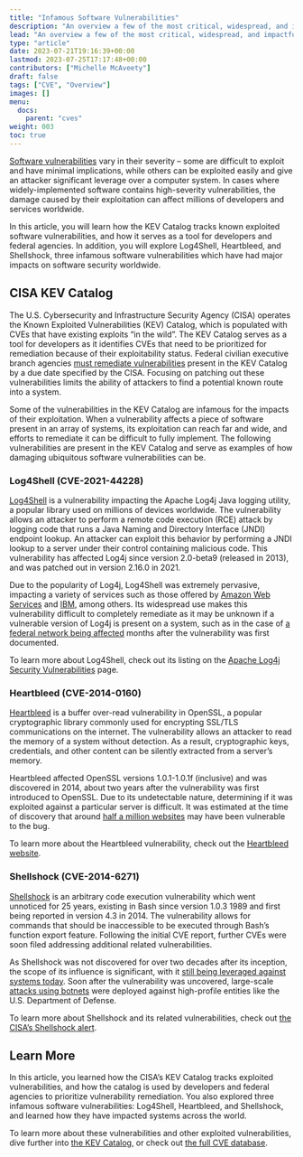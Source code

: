 ```yaml
---
title: "Infamous Software Vulnerabilities"
description: "An overview a few of the most critical, widespread, and impactful known software vulnerabilities"
lead: "An overview a few of the most critical, widespread, and impactful known software vulnerabilities"
type: "article"
date: 2023-07-21T19:16:39+00:00
lastmod: 2023-07-25T17:17:48+00:00
contributors: ["Michelle McAveety"]
draft: false
tags: ["CVE", "Overview"]
images: []
menu:
  docs:
    parent: "cves"
weight: 003
toc: true
---
```


[Software vulnerabilities](/software-security/cves/cve-intro/) vary in their severity – some are difficult to exploit and have minimal implications, while others can be exploited easily and give an attacker significant leverage over a computer system. In cases where widely-implemented software contains high-severity vulnerabilities, the damage caused by their exploitation can affect millions of developers and services worldwide.

In this article, you will learn how the KEV Catalog tracks known exploited software vulnerabilities, and how it serves as a tool for developers and federal agencies. In addition, you will explore Log4Shell, Heartbleed, and Shellshock, three infamous software vulnerabilities which have had major impacts on software security worldwide.


## CISA KEV Catalog

The U.S. Cybersecurity and Infrastructure Security Agency (CISA) operates the Known Exploited Vulnerabilities (KEV) Catalog, which is populated with CVEs that have existing exploits “in the wild”. The KEV Catalog serves as a tool for developers as it identifies CVEs that need to be prioritized for remediation because of their exploitability status. Federal civilian executive branch agencies [must remediate vulnerabilities](https://www.cisa.gov/news-events/directives/binding-operational-directive-22-01) present in the KEV Catalog by a due date specified by the CISA. Focusing on patching out these vulnerabilities limits the ability of attackers to find a potential known route into a system.

Some of the vulnerabilities in the KEV Catalog are infamous for the impacts of their exploitation. When a vulnerability affects a piece of software present in an array of systems, its exploitation can reach far and wide, and efforts to remediate it can be difficult to fully implement. The following vulnerabilities are present in the KEV Catalog and serve as examples of how damaging ubiquitous software vulnerabilities can be.


### Log4Shell (CVE-2021-44228)

[Log4Shell](https://nvd.nist.gov/vuln/detail/CVE-2021-44228) is a vulnerability impacting the Apache Log4j Java logging utility, a popular library used on millions of devices worldwide. The vulnerability allows an attacker to perform a remote code execution (RCE) attack by logging code that runs a Java Naming and Directory Interface (JNDI) endpoint lookup. An attacker can exploit this behavior by performing a JNDI lookup to a server under their control containing malicious code. This vulnerability has affected Log4j since version 2.0-beta9 (released in 2013), and was patched out in version 2.16.0 in 2021.

Due to the popularity of Log4j, Log4Shell was extremely pervasive, impacting a variety of services such as those offered by [Amazon Web Services](https://aws.amazon.com/security/security-bulletins/AWS-2021-006/) and [IBM](https://www.ibm.com/support/pages/apache-log4j2-cve-2021-44228-security-vulnerability), among others. Its widespread use makes this vulnerability difficult to completely remediate as it may be unknown if a vulnerable version of Log4j is present on a system, such as in the case of [a federal network being affected](https://www.cisa.gov/news-events/cybersecurity-advisories/aa22-320a) months after the vulnerability was first documented.

To learn more about Log4Shell, check out its listing on the [Apache Log4j Security Vulnerabilities](https://logging.apache.org/log4j/2.x/security.html#fixed-in-log4j-2-15-0-java-8) page.


### Heartbleed (CVE-2014-0160)

[Heartbleed](https://nvd.nist.gov/vuln/detail/CVE-2014-0160) is a buffer over-read vulnerability in OpenSSL, a popular cryptographic library commonly used for encrypting SSL/TLS communications on the internet. The vulnerability allows an attacker to read the memory of a system without detection. As a result, cryptographic keys, credentials, and other content can be silently extracted from a server’s memory.

Heartbleed affected OpenSSL versions 1.0.1-1.0.1f (inclusive) and was discovered in 2014, about two years after the vulnerability was first introduced to OpenSSL. Due to its undetectable nature, determining if it was exploited against a particular server is difficult. It was estimated at the time of discovery that around [half a million websites](https://www.netcraft.com/blog/half-a-million-widely-trusted-websites-vulnerable-to-heartbleed-bug/) may have been vulnerable to the bug.

To learn more about the Heartbleed vulnerability, check out the [Heartbleed website](https://heartbleed.com/).


### Shellshock (CVE-2014-6271)

[Shellshock](https://nvd.nist.gov/vuln/detail/CVE-2014-6271) is an arbitrary code execution vulnerability which went unnoticed for 25 years, existing in Bash since version 1.0.3 1989 and first being reported in version 4.3 in 2014. The vulnerability allows for commands that should be inaccessible to be executed through Bash’s function export feature. Following the initial CVE report, further CVEs were soon filed addressing additional related vulnerabilities.

As Shellshock was not discovered for over two decades after its inception, the scope of its influence is significant, with it [still being leveraged against systems today](https://securityintelligence.com/articles/shellshock-vulnerability-in-depth/). Soon after the vulnerability was uncovered, large-scale [attacks using botnets](https://www.itnews.com.au/news/first-shellshock-botnet-attacks-akamai-us-dod-networks-396197) were deployed against high-profile entities like the U.S. Department of Defense.

To learn more about Shellshock and its related vulnerabilities, check out [the CISA’s Shellshock alert](https://www.cisa.gov/news-events/alerts/2014/09/25/gnu-bourne-again-shell-bash-shellshock-vulnerability-cve-2014-6271).


## Learn More

In this article, you learned how the CISA’s KEV Catalog tracks exploited vulnerabilities, and how the catalog is used by developers and federal agencies to prioritize vulnerability remediation. You also explored three infamous software vulnerabilities: Log4Shell, Heartbleed, and Shellshock, and learned how they have impacted systems across the world.

To learn more about these vulnerabilities and other exploited vulnerabilities, dive further into [the KEV Catalog](https://www.cisa.gov/known-exploited-vulnerabilities), or check out [the full CVE database](https://cve.mitre.org/cve/search_cve_list.html).
